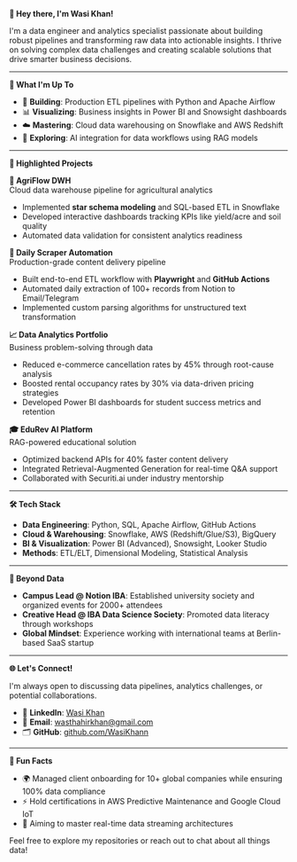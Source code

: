 **👋 Hey there, I'm Wasi Khan!**

I'm a data engineer and analytics specialist passionate about building robust pipelines and transforming raw data into actionable insights. I thrive on solving complex data challenges and creating scalable solutions that drive smarter business decisions.

---

**🌟 What I'm Up To**

- 🚀 **Building**: Production ETL pipelines with Python and Apache Airflow
- 📊 **Visualizing**: Business insights in Power BI and Snowsight dashboards
- ☁️ **Mastering**: Cloud data warehousing on Snowflake and AWS Redshift
- 🤖 **Exploring**: AI integration for data workflows using RAG models

---

**🚀 Highlighted Projects**

**🌾 AgriFlow DWH**  
Cloud data warehouse pipeline for agricultural analytics

- Implemented **star schema modeling** and SQL-based ETL in Snowflake
- Developed interactive dashboards tracking KPIs like yield/acre and soil quality
- Automated data validation for consistent analytics readiness

**🤖 Daily Scraper Automation**  
Production-grade content delivery pipeline

- Built end-to-end ETL workflow with **Playwright** and **GitHub Actions**
- Automated daily extraction of 100+ records from Notion to Email/Telegram
- Implemented custom parsing algorithms for unstructured text transformation

**📈 Data Analytics Portfolio**  
Business problem-solving through data

- Reduced e-commerce cancellation rates by 45% through root-cause analysis
- Boosted rental occupancy rates by 30% via data-driven pricing strategies
- Developed Power BI dashboards for student success metrics and retention

**🎓 EduRev AI Platform**  
RAG-powered educational solution

- Optimized backend APIs for 40% faster content delivery
- Integrated Retrieval-Augmented Generation for real-time Q&A support
- Collaborated with Securiti.ai under industry mentorship

---

**🛠️ Tech Stack**

- **Data Engineering**: Python, SQL, Apache Airflow, GitHub Actions
- **Cloud & Warehousing**: Snowflake, AWS (Redshift/Glue/S3), BigQuery
- **BI & Visualization**: Power BI (Advanced), Snowsight, Looker Studio
- **Methods**: ETL/ELT, Dimensional Modeling, Statistical Analysis

---

**🌟 Beyond Data**

- **Campus Lead @ Notion IBA**: Established university society and organized events for 2000+ attendees
- **Creative Head @ IBA Data Science Society**: Promoted data literacy through workshops
- **Global Mindset**: Experience working with international teams at Berlin-based SaaS startup

---

**🌐 Let's Connect!**

I'm always open to discussing data pipelines, analytics challenges, or potential collaborations.

- 💼 **LinkedIn**: [Wasi Khan](https://www.linkedin.com/in/wasi-khann/)
- 📧 **Email**: [wasthahirkhan@gmail.com](mailto:wasthahirkhan@gmail.com)
- 🗂️ **GitHub**: [github.com/WasiKhann](https://github.com/WasiKhann)

---

**💬 Fun Facts**

- 🌍 Managed client onboarding for 10+ global companies while ensuring 100% data compliance
- ⚡ Hold certifications in AWS Predictive Maintenance and Google Cloud IoT
- 🚀 Aiming to master real-time data streaming architectures

Feel free to explore my repositories or reach out to chat about all things data!

